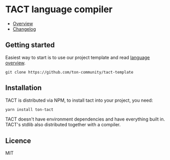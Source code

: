 # TACT language compiler

* [Overview](/docs/overview.md)
* [Changelog](/CHANGELOG.md)

## Getting started

Easiest way to start is to use our project template and read [language overview](/docs/overview.md).

```
git clone https://github.com/ton-community/tact-template
```

## Installation

TACT is distributed via NPM, to install tact into your project, you need:

```bash
yarn install ton-tact
```

TACT doesn't have environment dependencies and have everything built in. TACT's stdlib also distributed together with a compiler.

## Licence

MIT
